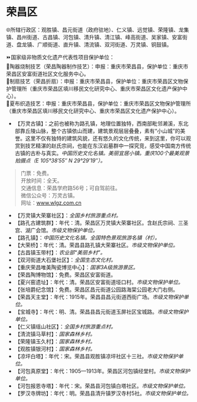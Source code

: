 # 荣昌区  
🌐所辖行政区：观胜镇、昌元街道（政府驻地）、仁义镇、远觉镇、荣隆镇、龙集镇、昌州街道、古昌镇、河包镇、清升镇、清江镇、峰高街道、吴家镇、安富街道、盘龙镇、广顺街道、直升镇、清流镇、双河街道、万灵镇、铜鼓镇。  

⏩国家级非物质文化遗产代表性项目保护单位：  
🔸陶器烧制技艺（荣昌陶器制作技艺）：申报：重庆市荣昌县，保护单位：重庆市荣昌区安富街道社区文化服务中心。  
🔸制扇技艺（荣昌折扇）：申报：重庆市荣昌县，保护单位：重庆市荣昌区文物保护管理所（重庆市荣昌区填川移民文化研究中心、重庆市荣昌区文化遗产保护中心）。  
🔸夏布织造技艺：申报：重庆市荣昌县，保护单位：重庆市荣昌区文物保护管理所（重庆市荣昌区填川移民文化研究中心、重庆市荣昌区文化遗产保护中心）。  

* 【万灵古镇】：之前也被称为路孔镇，地理位置独特，西南部毗邻濑溪，东北部靠丘陵山脉，整个古镇依山而建，建筑景观层层叠叠，素有“小山城”的美誉。这里不仅有独特的建筑风貌，还有悠久的文化传统，来到这里，你可以观赏到技艺精湛的赵氏宗祠，也能在东汉岩墓群中一探究竞，感受中国南方传统古镇的古朴与真实。*中国历史文化名镇。美丽宜居小镇。重庆100个最美观景拍摄点（E 105°38′55″ N 29°29′19″）。*  
> 门票：免费。  
> 开放时间：全天。  
> 交通信息：荣昌学府路56号；可自驾前往。  
> 微信公众号：万灵古镇。  
> 网址：<a href="http://www.wlgz.com.cn" target="_blank">www.wlgz.com.cn</a>  
* 【万灵镇大荣寨社区】：*全国乡村旅游重点村。*  
* 【路孔古建筑群】：年代：清。荣昌区万灵镇大荣寨社区。含赵氏宗祠、三圣宫、湖广会馆。*市级文物保护单位。*  
* 【路孔镇】：*中国历史文化名镇。全国特色景观旅游名镇（村）。*  
* 【大荣桥】：年代：清。荣昌县路孔镇大荣寨社区。*市级文物保护单位。*  
* 【古昌镇玉带村】：*农业部“美丽乡村”。*  
* 【双河街道大石堡社区】：*全国生态文化村。*  
* 【重庆荣昌唯美陶瓷博览中心】：*国家3A级旅游景区。*  
* 【荣昌陶博物馆】：免费。荣昌区安富街道。  
* 【夏兴窑遗址】：年代：清。荣昌区安富街道垭口村。*市级文物保护单位。*  
* 【张培爵纪念馆】：免费。荣昌区昌元街道公园路海棠公园老大门右侧。  
* 【荣昌天主堂】：年代：1915年。荣昌县昌元街道西街广场。*市级文物保护单位。*  
* 【宝城寺】：年代：明、清。荣昌县昌元街道玉屏社区宝城路。*市级文物保护单位。*  
* 【仁义镇瑶山社区】：*全国乡村旅游重点村。*  
* 【清流镇马草村】：*国家森林乡村。*  
* 【荣隆镇玉久村】：*国家森林乡村。*  
* 【观胜镇银河村】：*国家森林乡村。*  
* 【凉坪白塔】：年代：宋。荣昌县观胜镇凉坪社区十三社。*市级文物保护单位。*  
* 【河包真原堂】：年代：1905—1913年。荣昌区河包镇经堂村。*市级文物保护单位。*  
* 【河包报恩寺塔】：年代：宋。荣昌县河包镇白塔社区。*市级文物保护单位。*  
* 【罗汉寺牌坊】：年代：明。荣昌县清升镇罗汉寺村5社。*市级文物保护单位。*  
